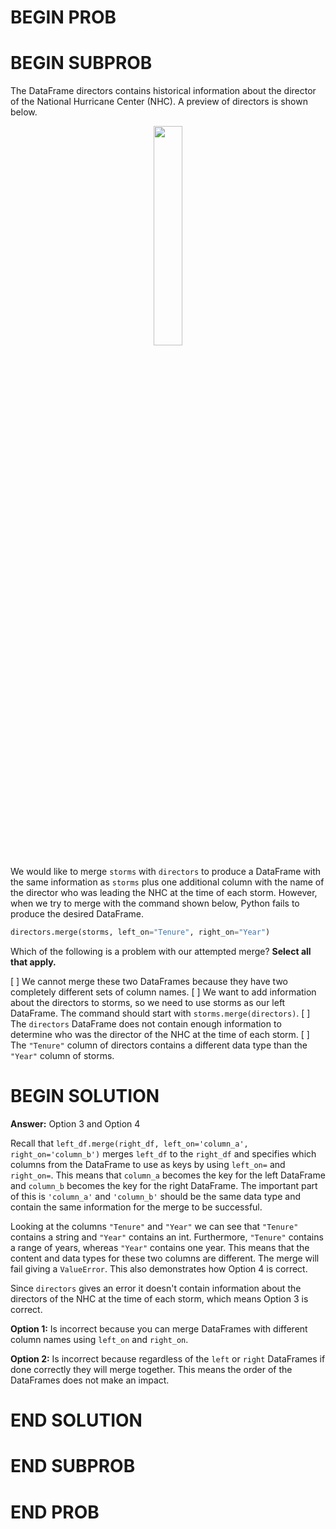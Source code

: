 # BEGIN PROB

# BEGIN SUBPROB

The DataFrame directors contains historical information about the director of the National
Hurricane Center (NHC). A preview of directors is shown below. 

<center><img src='../assets/images/wi23-midterm/q9_wi23-midterm.png' width=30%></center>

We would like to merge `storms` with `directors` to produce a DataFrame with the same
information as `storms` plus one additional column with the name of the director who was
leading the NHC at the time of each storm. However, when we try to merge with the
command shown below, Python fails to produce the desired DataFrame.

```py
directors.merge(storms, left_on="Tenure", right_on="Year")
```

Which of the following is a problem with our attempted merge? **Select all that apply.**

[ ] We cannot merge these two DataFrames because they have two completely different sets of column names.
[ ] We want to add information about the directors to storms, so we need to use storms as our left DataFrame. The command should start with `storms.merge(directors)`.
[ ] The `directors` DataFrame does not contain enough information to determine who was the director of the NHC at the time of each storm.
[ ] The `"Tenure"` column of directors contains a different data type than the `"Year"` column of storms.


# BEGIN SOLUTION

**Answer:** Option 3 and Option 4

Recall that `left_df.merge(right_df, left_on='column_a', right_on='column_b')` merges `left_df` to the `right_df` and specifies which columns from the DataFrame to use as keys by using `left_on=` and `right_on=`. This means that `column_a` becomes the key for the left DataFrame and `column_b` becomes the key for the right DataFrame. The important part of this is `'column_a'` and `'column_b'` should be the same data type and contain the same information for the merge to be successful.

Looking at the columns `"Tenure"` and `"Year"` we can see that `"Tenure"` contains a string and `"Year"` contains an int. Furthermore, `"Tenure"` contains a range of years, whereas `"Year"` contains one year. This means that the content and data types for these two columns are different. The merge will fail giving a `ValueError`. This also demonstrates how Option 4 is correct.

Since `directors` gives an error it doesn't contain information about the directors of the NHC at the time of each storm, which means Option 3 is correct.

**Option 1:** Is incorrect because you can merge DataFrames with different column names using `left_on` and `right_on`.

**Option 2:** Is incorrect because regardless of the `left` or `right` DataFrames if done correctly they will merge together. This means the order of the DataFrames does not make an impact.

# END SOLUTION

# END SUBPROB

# END PROB